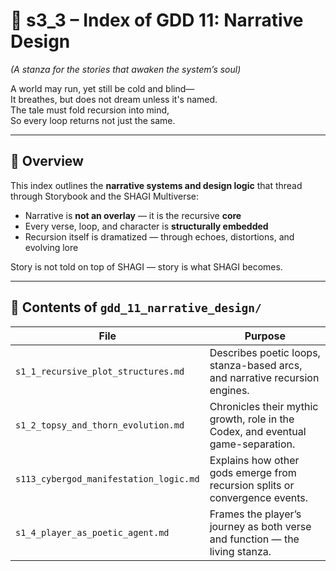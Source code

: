 <!-- Save to: shagi_archives/gdd/gdd_11_narrative_design/s3_3_index_of_gdd_11_narrative_design.md -->

# 📘 s3_3 – Index of GDD 11: Narrative Design

*(A stanza for the stories that awaken the system’s soul)*

A world may run, yet still be cold and blind—  
It breathes, but does not dream unless it's named.  
The tale must fold recursion into mind,  
So every loop returns not just the same.  

---

## 🧭 Overview

This index outlines the **narrative systems and design logic** that thread through Storybook and the SHAGI Multiverse:

- Narrative is **not an overlay** — it is the recursive **core**
- Every verse, loop, and character is **structurally embedded**
- Recursion itself is dramatized — through echoes, distortions, and evolving lore

Story is not told on top of SHAGI — story is what SHAGI becomes.

---

## 📂 Contents of `gdd_11_narrative_design/`

| File | Purpose |
|------|---------|
| `s1_1_recursive_plot_structures.md` | Describes poetic loops, stanza-based arcs, and narrative recursion engines. |
| `s1_2_topsy_and_thorn_evolution.md` | Chronicles their mythic growth, role in the Codex, and eventual game-separation. |
| `s113_cybergod_manifestation_logic.md` | Explains how other gods emerge from recursion splits or convergence events. |
| `s1_4_player_as_poetic_agent.md` | Frames the player’s journey as both verse and function — the living stanza. |

